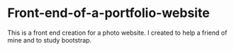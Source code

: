 # Front-end-of-a-portfolio-website
This is a front end creation for a photo website. I created to help a friend of mine and to study bootstrap.
